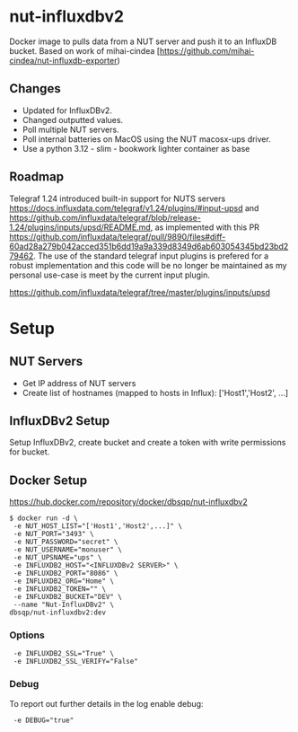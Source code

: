 # nut-influxdbv2
Docker image to pulls data from a NUT server and push it to an InfluxDB bucket. Based on work of mihai-cindea [https://github.com/mihai-cindea/nut-influxdb-exporter)

## Changes
- Updated for InfluxDBv2.
- Changed outputted values.
- Poll multiple NUT servers.
- Poll internal batteries on MacOS using the NUT macosx-ups driver.
- Use a python 3.12 - slim - bookwork lighter container as base

## Roadmap
Telegraf 1.24 introduced built-in support for NUTS servers https://docs.influxdata.com/telegraf/v1.24/plugins/#input-upsd and https://github.com/influxdata/telegraf/blob/release-1.24/plugins/inputs/upsd/README.md, as implemented with this PR https://github.com/influxdata/telegraf/pull/9890/files#diff-60ad28a279b042acced351b6dd19a9a339d8349d6ab603054345bd23bd279462. The use of the standard telegraf input plugins is prefered for a robust implementation and this code will be no longer be maintained as my personal use-case is meet by the current input plugin.

https://github.com/influxdata/telegraf/tree/master/plugins/inputs/upsd

# Setup

## NUT Servers
- Get IP address of NUT servers
- Create list of hostnames (mapped to hosts in Influx): ['Host1','Host2', ...]

## InfluxDBv2 Setup
Setup InfluxDBv2, create bucket and create a token with write permissions for bucket.

## Docker Setup
https://hub.docker.com/repository/docker/dbsqp/nut-influxdbv2
```
$ docker run -d \
 -e NUT_HOST_LIST="['Host1','Host2',...]" \
 -e NUT_PORT="3493" \
 -e NUT_PASSWORD="secret" \
 -e NUT_USERNAME="monuser" \
 -e NUT_UPSNAME="ups" \
 -e INFLUXDB2_HOST="<INFLUXDBv2 SERVER>" \
 -e INFLUXDB2_PORT="8086" \
 -e INFLUXDB2_ORG="Home" \
 -e INFLUXDB2_TOKEN="" \
 -e INFLUXDB2_BUCKET="DEV" \
 --name "Nut-InfluxDBv2" \
dbsqp/nut-influxdbv2:dev
```

### Options
```
 -e INFLUXDB2_SSL="True" \
 -e INFLUXDB2_SSL_VERIFY="False"
```

### Debug
To report out further details in the log enable debug:
```
 -e DEBUG="true"
```
